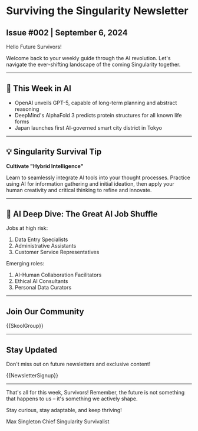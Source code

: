 # Surviving the Singularity Newsletter

## Issue #002 | September 6, 2024

Hello Future Survivors!

Welcome back to your weekly guide through the AI revolution. Let's navigate the ever-shifting landscape of the coming Singularity together.

---

## 🌟 This Week in AI

- OpenAI unveils GPT-5, capable of long-term planning and abstract reasoning
- DeepMind's AlphaFold 3 predicts protein structures for all known life forms
- Japan launches first AI-governed smart city district in Tokyo

---

## 💡 Singularity Survival Tip

**Cultivate "Hybrid Intelligence"**

Learn to seamlessly integrate AI tools into your thought processes. Practice using AI for information gathering and initial ideation, then apply your human creativity and critical thinking to refine and innovate.

---

## 🧠 AI Deep Dive: The Great AI Job Shuffle

Jobs at high risk:
1. Data Entry Specialists
2. Administrative Assistants
3. Customer Service Representatives

Emerging roles:
1. AI-Human Collaboration Facilitators
2. Ethical AI Consultants
3. Personal Data Curators

---

## Join Our Community

{{SkoolGroup}}

---

## Stay Updated

Don't miss out on future newsletters and exclusive content!

{{NewsletterSignup}}

---

That's all for this week, Survivors! Remember, the future is not something that happens to us – it's something we actively shape.

Stay curious, stay adaptable, and keep thriving!

Max Singleton
Chief Singularity Survivalist